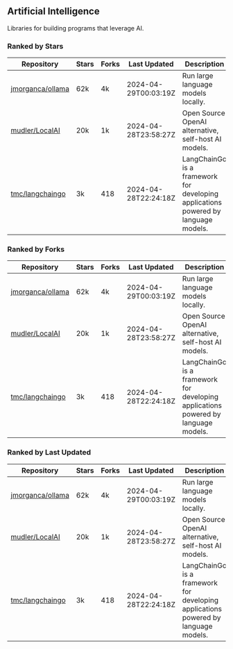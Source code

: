 ## Artificial Intelligence

Libraries for building programs that leverage AI.

### Ranked by Stars

| Repository | Stars | Forks | Last Updated | Description | 
|------------|-------|-------|--------------|-------------|
| [jmorganca/ollama](https://github.com/jmorganca/ollama) | 62k | 4k | 2024-04-29T00:03:19Z |  Run large language models locally. |
| [mudler/LocalAI](https://github.com/mudler/LocalAI) | 20k | 1k | 2024-04-28T23:58:27Z |  Open Source OpenAI alternative, self-host AI models. |
| [tmc/langchaingo](https://github.com/tmc/langchaingo) | 3k | 418 | 2024-04-28T22:24:18Z |  LangChainGo is a framework for developing applications powered by language models. |

### Ranked by Forks

| Repository | Stars | Forks | Last Updated | Description | 
|------------|-------|-------|--------------|-------------|
| [jmorganca/ollama](https://github.com/jmorganca/ollama) | 62k | 4k | 2024-04-29T00:03:19Z |  Run large language models locally. |
| [mudler/LocalAI](https://github.com/mudler/LocalAI) | 20k | 1k | 2024-04-28T23:58:27Z |  Open Source OpenAI alternative, self-host AI models. |
| [tmc/langchaingo](https://github.com/tmc/langchaingo) | 3k | 418 | 2024-04-28T22:24:18Z |  LangChainGo is a framework for developing applications powered by language models. |

### Ranked by Last Updated

| Repository | Stars | Forks | Last Updated | Description | 
|------------|-------|-------|--------------|-------------|
| [jmorganca/ollama](https://github.com/jmorganca/ollama) | 62k | 4k | 2024-04-29T00:03:19Z |  Run large language models locally. |
| [mudler/LocalAI](https://github.com/mudler/LocalAI) | 20k | 1k | 2024-04-28T23:58:27Z |  Open Source OpenAI alternative, self-host AI models. |
| [tmc/langchaingo](https://github.com/tmc/langchaingo) | 3k | 418 | 2024-04-28T22:24:18Z |  LangChainGo is a framework for developing applications powered by language models. |

